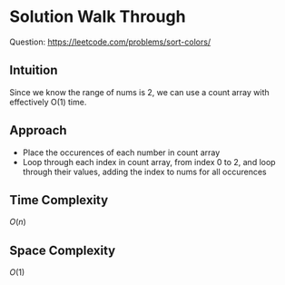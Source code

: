 # Solution Walk Through
Question: https://leetcode.com/problems/sort-colors/

## Intuition
Since we know the range of nums is 2, we can use a count array with effectively O(1) time.

## Approach
- Place the occurences of each number in count array
- Loop through each index in count array, from index 0 to 2, and loop through their values, adding the index to nums for all occurences

## Time Complexity
$O(n)$

## Space Complexity
$O(1)$